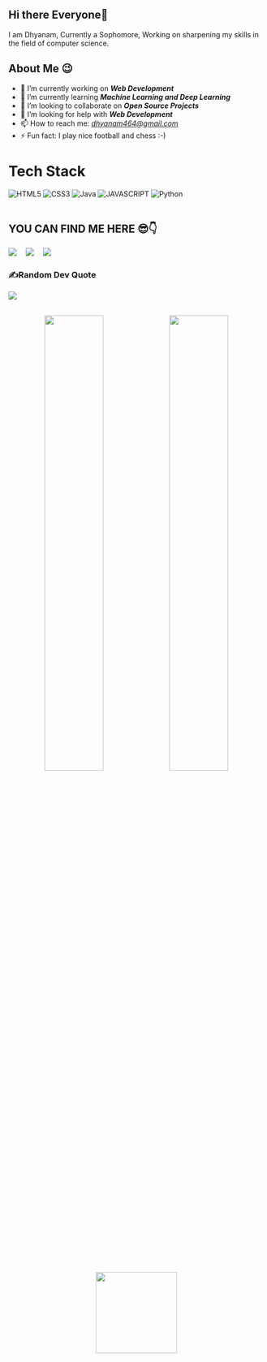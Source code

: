## Hi there Everyone👋
I am Dhyanam, Currently a Sophomore, Working on sharpening my skills in the field of computer science.


## About Me 😉

- 🔭 I’m currently working on <i><b>Web Development</i></b>
- 🌱 I’m currently learning <i><b>Machine Learning and Deep Learning</i></b>
- 👯 I’m looking to collaborate on <i><b>Open Source Projects</i></b>
- 🤔 I’m looking for help with <i><b>Web Development</i></b>
- 📫 How to reach me: *dhyanam464@gmail.com*
- ⚡ Fun fact: I play nice football and chess :-)

# Tech Stack
![HTML5](https://img.shields.io/badge/html5-%23E34F26.svg?style=for-the-badge&logo=html5&logoColor=white) ![CSS3](https://img.shields.io/badge/css3-%231572B6.svg?style=for-the-badge&logo=css3&logoColor=white) ![Java](https://img.shields.io/badge/java-%23563D7C.svg?style=for-the-badge&logo=java&logoColor=white) ![JAVASCRIPT](https://img.shields.io/badge/javascript-%23777BB4.svg?style=for-the-badge&logo=javascript&logoColor=white) 
![Python](https://img.shields.io/badge/python-3670A0?style=for-the-badge&logo=python&logoColor=ffdd54) 
  <br />
    <br />

## YOU CAN FIND ME HERE 😎👇
<a href = "https://www.linkedin.com/in/dhyanam-pathak-618097228/"><img src="https://img.icons8.com/fluent/48/000000/linkedin.png"/></a>
&emsp;<a href="https://github.com/Dhyanam04" target="blank"><img src="https://img.icons8.com/fluent/48/000000/github.png"/></a>
&emsp;<a href = "https://www.instagram.com/dhyanam_004/"><img src="https://img.icons8.com/fluent/48/000000/instagram-new.png"/></a>

### ✍️Random Dev Quote
![](https://quotes-github-readme.vercel.app/api?type=horizontal&theme=dark)
<br />
  <br />
<div align="center">
  <img width="48%" src="https://github-readme-stats.vercel.app/api?username=Dhyanam04&theme=radical&show_icons=true" />
  <img width="48%" src="https://github-readme-streak-stats.herokuapp.com/?user=Dhyanam04&theme=radical&show_icons=true" />
</div>

<p align="center"> <img src="https://octodex.github.com/images/spidertocat.png" height="160px" width="160px">
